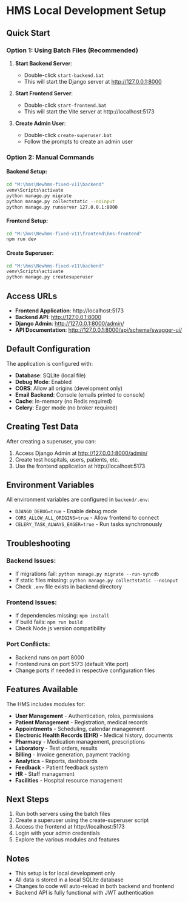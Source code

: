 # HMS Local Development Setup

## Quick Start

### Option 1: Using Batch Files (Recommended)
1. **Start Backend Server**:
   - Double-click `start-backend.bat`
   - This will start the Django server at http://127.0.0.1:8000

2. **Start Frontend Server**:
   - Double-click `start-frontend.bat`
   - This will start the Vite server at http://localhost:5173

3. **Create Admin User**:
   - Double-click `create-superuser.bat`
   - Follow the prompts to create an admin user

### Option 2: Manual Commands

#### Backend Setup:
```bash
cd "M:\hms\Newhms-fixed-v11\backend"
venv\Scripts\activate
python manage.py migrate
python manage.py collectstatic --noinput
python manage.py runserver 127.0.0.1:8000
```

#### Frontend Setup:
```bash
cd "M:\hms\Newhms-fixed-v11\frontend\hms-frontend"
npm run dev
```

#### Create Superuser:
```bash
cd "M:\hms\Newhms-fixed-v11\backend"
venv\Scripts\activate
python manage.py createsuperuser
```

## Access URLs

- **Frontend Application**: http://localhost:5173
- **Backend API**: http://127.0.0.1:8000
- **Django Admin**: http://127.0.0.1:8000/admin/
- **API Documentation**: http://127.0.0.1:8000/api/schema/swagger-ui/

## Default Configuration

The application is configured with:
- **Database**: SQLite (local file)
- **Debug Mode**: Enabled
- **CORS**: Allow all origins (development only)
- **Email Backend**: Console (emails printed to console)
- **Cache**: In-memory (no Redis required)
- **Celery**: Eager mode (no broker required)

## Creating Test Data

After creating a superuser, you can:
1. Access Django Admin at http://127.0.0.1:8000/admin/
2. Create test hospitals, users, patients, etc.
3. Use the frontend application at http://localhost:5173

## Environment Variables

All environment variables are configured in `backend/.env`:
- `DJANGO_DEBUG=true` - Enable debug mode
- `CORS_ALLOW_ALL_ORIGINS=true` - Allow frontend to connect
- `CELERY_TASK_ALWAYS_EAGER=true` - Run tasks synchronously

## Troubleshooting

### Backend Issues:
- If migrations fail: `python manage.py migrate --run-syncdb`
- If static files missing: `python manage.py collectstatic --noinput`
- Check `.env` file exists in backend directory

### Frontend Issues:
- If dependencies missing: `npm install`
- If build fails: `npm run build`
- Check Node.js version compatibility

### Port Conflicts:
- Backend runs on port 8000
- Frontend runs on port 5173 (default Vite port)
- Change ports if needed in respective configuration files

## Features Available

The HMS includes modules for:
- **User Management** - Authentication, roles, permissions
- **Patient Management** - Registration, medical records
- **Appointments** - Scheduling, calendar management
- **Electronic Health Records (EHR)** - Medical history, documents
- **Pharmacy** - Medication management, prescriptions
- **Laboratory** - Test orders, results
- **Billing** - Invoice generation, payment tracking
- **Analytics** - Reports, dashboards
- **Feedback** - Patient feedback system
- **HR** - Staff management
- **Facilities** - Hospital resource management

## Next Steps

1. Run both servers using the batch files
2. Create a superuser using the create-superuser script
3. Access the frontend at http://localhost:5173
4. Login with your admin credentials
5. Explore the various modules and features

## Notes

- This setup is for local development only
- All data is stored in a local SQLite database
- Changes to code will auto-reload in both backend and frontend
- Backend API is fully functional with JWT authentication
